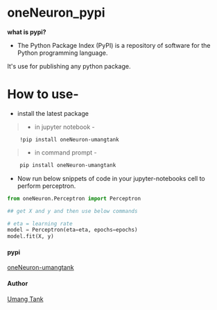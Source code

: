 # oneNeuron_pypi

**what is pypi?**

- The Python Package Index (PyPI) is a repository of software for the Python programming language.

It's use for publishing any python package.

# How to use-
* install the latest package 

> * in jupyter notebook -
```
    !pip install oneNeuron-umangtank
```
> * in command prompt -
```bash    
    pip install oneNeuron-umangtank
```
* Now run below snippets of code in your jupyter-notebooks cell to perform perceptron.

```python
from oneNeuron.Perceptron import Perceptron

## get X and y and then use below commands

# eta = learning rate
model = Perceptron(eta=eta, epochs=epochs)
model.fit(X, y)
```

#### pypi
[oneNeuron-umangtank](https://pypi.org/project/oneNeuron-umangtank/)

#### Author
[Umang Tank](https://www.linkedin.com/in/umangtank/)